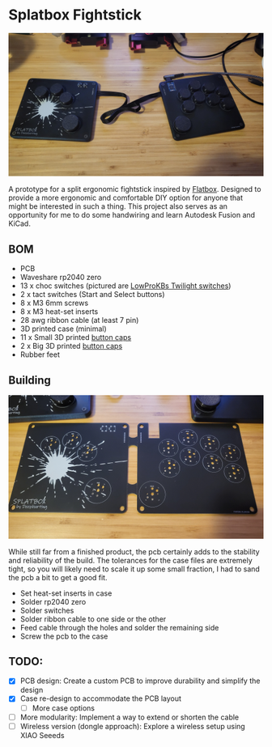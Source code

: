 # Splatbox Fightstick

![Splatbox](./photos/splatbox-minimal-case.jpg "Splatbox")

A prototype for a split ergonomic fightstick inspired by [Flatbox](https://github.com/jfedor2/flatbox). Designed to provide a more ergonomic and comfortable DIY option for anyone that might be interested in such a thing. This project also serves as an opportunity for me to do some handwiring and learn Autodesk Fusion and KiCad.

## BOM

- PCB
- Waveshare rp2040 zero
- 13 x choc switches (pictured are [LowProKBs Twilight switches](https://lowprokb.ca/collections/switches/products/ambients-silent-choc-switches?variant=44873426436260))
- 2 x tact switches (Start and Select buttons)
- 8 x M3 6mm screws
- 8 x M3 heat-set inserts
- 28 awg ribbon cable (at least 7 pin)
- 3D printed case (minimal)
- 11 x Small 3D printed [button caps](https://github.com/jfedor2/flatbox/tree/master/3d-printed-buttoncaps)
- 2 x Big 3D printed [button caps](https://github.com/jfedor2/flatbox/tree/master/3d-printed-buttoncaps)
- Rubber feet

## Building

![Splatbox](./photos/splatbox-pcb-front.jpg "Splatbox pcb")

While still far from a finished product, the pcb certainly adds to the stability and reliability of the build. The tolerances for the case files are extremely tight, so you will likely need to scale it up some small fraction, I had to sand the pcb a bit to get a good fit.

- Set heat-set inserts in case
- Solder rp2040 zero
- Solder switches
- Solder ribbon cable to one side or the other
- Feed cable through the holes and solder the remaining side
- Screw the pcb to the case

## TODO:

- [x] PCB design: Create a custom PCB to improve durability and simplify the design
- [x] Case re-design to accommodate the PCB layout
  - [ ] More case options
- [ ] More modularity: Implement a way to extend or shorten the cable
- [ ] Wireless version (dongle approach): Explore a wireless setup using XIAO Seeeds
